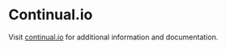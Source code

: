 # Continual.io

Visit [continual.io](https://continual.io/) for additional information and documentation.
